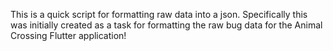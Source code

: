 This is a quick script for formatting raw data into a json.
Specifically this was initially created as a task for formatting the raw bug data for the Animal Crossing Flutter application!

